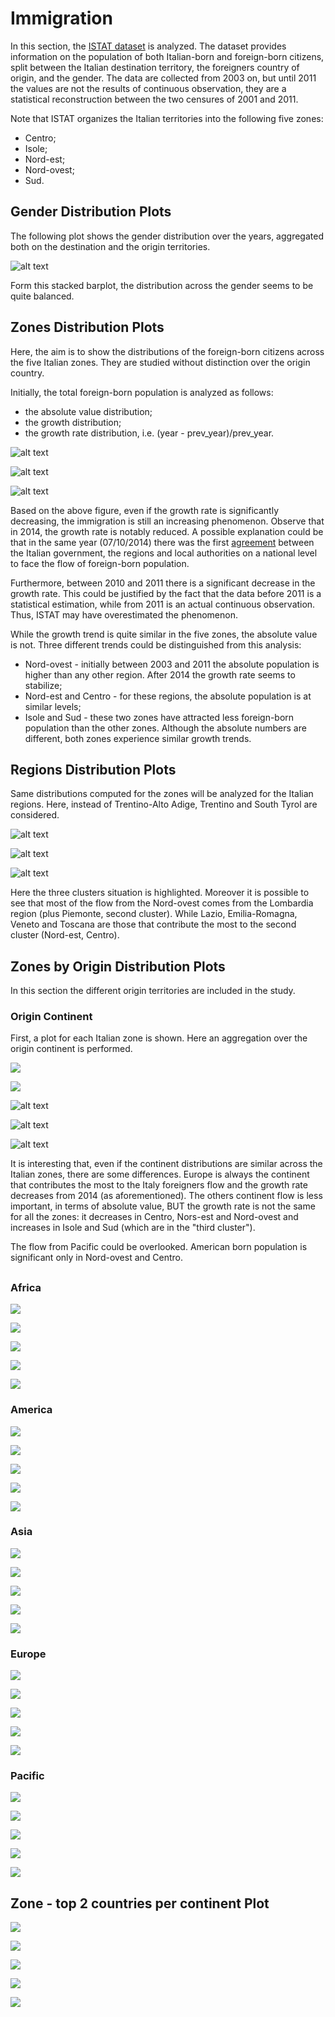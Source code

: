 # Immigration

In this section, the [ISTAT dataset](http://stra-dati.istat.it/Index.aspx#) is analyzed. The dataset provides information on the population of both Italian-born and foreign-born citizens, split between the Italian destination territory, the foreigners country of origin, and the gender. The data are collected from 2003 on, but until 2011 the values are not the results of continuous observation, they are a statistical reconstruction between the two censures of 2001 and 2011.

Note that ISTAT organizes the Italian territories into the following five zones:
- Centro;
- Isole;
- Nord-est;
- Nord-ovest;
- Sud.

## Gender Distribution Plots

The following plot shows the gender distribution over the years, aggregated both on the destination and the origin territories.

![alt text](https://github.com/SaraR-1/Immigration/blob/master/Plots/gender_distribution.png)

Form this stacked barplot, the distribution across the gender seems to be quite balanced.

## Zones Distribution Plots

Here, the aim is to show the distributions of the foreign-born citizens across the five Italian zones. They are studied without distinction over the origin country.

Initially, the total foreign-born population is analyzed as follows:
- the absolute value distribution;
- the growth distribution;
- the growth rate distribution, i.e. (year - prev_year)/prev_year.

![alt text](https://github.com/SaraR-1/Immigration/blob/master/Plots/zone.png)

![alt text](https://github.com/SaraR-1/Immigration/blob/master/Plots/zone_abs_growth.png)

![alt text](https://github.com/SaraR-1/Immigration/blob/master/Plots/zone_prev_growth.png)

Based on the above figure, even if the growth rate is significantly decreasing, the immigration is still an increasing phenomenon. Observe that in 2014, the growth rate is notably reduced. A possible explanation could be that in the same year (07/10/2014) there was the first [agreement](http://www.interno.gov.it/sites/default/files/sub-allegato_n._25_-_intesa_conferenza_stato_regioni_del_10_luglio_2014.pdf) between the Italian government, the regions and local authorities on a national level to face the flow of foreign-born population.

Furthermore, between 2010 and 2011 there is a significant decrease in the growth rate. This could be justified by the fact that the data before 2011 is a statistical estimation, while from 2011 is an actual continuous observation. Thus, ISTAT may have overestimated the phenomenon.

While the growth trend is quite similar in the five zones, the absolute value is not. Three different trends could be distinguished from this analysis:
- Nord-ovest - initially between 2003 and 2011 the absolute population is higher than any other region. After 2014 the growth rate seems to stabilize;
- Nord-est and Centro - for these regions, the absolute population is at similar levels;
- Isole and Sud - these two zones have attracted less foreign-born population than the other zones. Although the absolute numbers are different, both zones experience similar growth trends.

## Regions Distribution Plots
Same distributions computed for the zones will be analyzed for the Italian regions. Here, instead of Trentino-Alto Adige, Trentino and South Tyrol are considered.

![alt text](https://github.com/SaraR-1/Immigration/blob/master/Plots/region_abs.png)

![alt text](https://github.com/SaraR-1/Immigration/blob/master/Plots/region_abs_growth.png)

![alt text](https://github.com/SaraR-1/Immigration/blob/master/Plots/region_prev_growth.png)

Here the three clusters situation is highlighted. Moreover it is possible to see that most of the flow from the Nord-ovest comes from the Lombardia region (plus Piemonte, second cluster). While Lazio, Emilia-Romagna, Veneto and Toscana are those that contribute the most to the second cluster (Nord-est, Centro).

## Zones by Origin Distribution Plots
In this section the different origin territories are included in the study. 

### Origin Continent
First, a plot for each Italian zone is shown. Here an aggregation over the origin continent is performed.

![](https://github.com/SaraR-1/Immigration/blob/master/Plots/continent_distr_Centro.png) 

![](https://github.com/SaraR-1/Immigration/blob/master/Plots/continent_distr_Isole.png)

![alt text](https://github.com/SaraR-1/Immigration/blob/master/Plots/continent_distr_Nord-est.png)

![alt text](https://github.com/SaraR-1/Immigration/blob/master/Plots/continent_distr_Nord-ovest.png)

![alt text](https://github.com/SaraR-1/Immigration/blob/master/Plots/continent_distr_Sud.png)

It is interesting that, even if the continent distributions are similar across the Italian zones, there are some differences. Europe is always the continent that contributes the most to the Italy foreigners flow and the growth rate decreases from 2014 (as aforementioned). The others continent flow is less important, in terms of absolute value, BUT the growth rate is not the same for all the zones: it decreases in Centro, Nors-est and Nord-ovest and increases in Isole and Sud (which are in the "third cluster").

The flow from Pacific could be overlooked. American born population is significant only in Nord-ovest and Centro.

## 

### Africa

![](https://github.com/SaraR-1/Immigration/blob/master/Plots/completeAfrica_Centro.png)

![](https://github.com/SaraR-1/Immigration/blob/master/Plots/completeAfrica_Isole.png) 

![](https://github.com/SaraR-1/Immigration/blob/master/Plots/completeAfrica_Nord-est.png) 

![](https://github.com/SaraR-1/Immigration/blob/master/Plots/completeAfrica_Nord-ovest.png) 

![](https://github.com/SaraR-1/Immigration/blob/master/Plots/completeAfrica_Sud.png) 

### America

![](https://github.com/SaraR-1/Immigration/blob/master/Plots/completeAmerica_Centro.png)

![](https://github.com/SaraR-1/Immigration/blob/master/Plots/completeAmerica_Isole.png) 

![](https://github.com/SaraR-1/Immigration/blob/master/Plots/completeAmerica_Nord-est.png) 

![](https://github.com/SaraR-1/Immigration/blob/master/Plots/completeAmerica_Nord-ovest.png)

![](https://github.com/SaraR-1/Immigration/blob/master/Plots/completeAmerica_Sud.png) 

### Asia

![](https://github.com/SaraR-1/Immigration/blob/master/Plots/completeAsia_Centro.png) 

![](https://github.com/SaraR-1/Immigration/blob/master/Plots/completeAsia_Isole.png) 

![](https://github.com/SaraR-1/Immigration/blob/master/Plots/completeAsia_Nord-est.png) 

![](https://github.com/SaraR-1/Immigration/blob/master/Plots/completeAsia_Nord-ovest.png) 

![](https://github.com/SaraR-1/Immigration/blob/master/Plots/completeAsia_Sud.png) 

### Europe

![](https://github.com/SaraR-1/Immigration/blob/master/Plots/completeEurope_Centro.png) 

![](https://github.com/SaraR-1/Immigration/blob/master/Plots/completeEurope_Isole.png) 

![](https://github.com/SaraR-1/Immigration/blob/master/Plots/completeEurope_Nord-est.png) 

![](https://github.com/SaraR-1/Immigration/blob/master/Plots/completeEurope_Nord-ovest.png) 

![](https://github.com/SaraR-1/Immigration/blob/master/Plots/completeEurope_Sud.png) 

### Pacific

![](https://github.com/SaraR-1/Immigration/blob/master/Plots/completePacific_Centro.png) 

![](https://github.com/SaraR-1/Immigration/blob/master/Plots/completePacific_Isole.png) 

![](https://github.com/SaraR-1/Immigration/blob/master/Plots/completePacific_Nord-est.png) 

![](https://github.com/SaraR-1/Immigration/blob/master/Plots/completePacific_Nord-ovest.png) 

![](https://github.com/SaraR-1/Immigration/blob/master/Plots/completePacific_Sud.png)

## Zone - top 2 countries per continent Plot

![](https://github.com/SaraR-1/Immigration/blob/master/Plots/zone_top2_countrie_cont_Centro.png) 

![](https://github.com/SaraR-1/Immigration/blob/master/Plots/zone_top2_countrie_cont_Isole.png) 

![](https://github.com/SaraR-1/Immigration/blob/master/Plots/zone_top2_countrie_cont_Nord-est.png) 

![](https://github.com/SaraR-1/Immigration/blob/master/Plots/zone_top2_countrie_cont_Nord-ovest.png) 

![](https://github.com/SaraR-1/Immigration/blob/master/Plots/zone_top2_countrie_cont__Sud.png)
